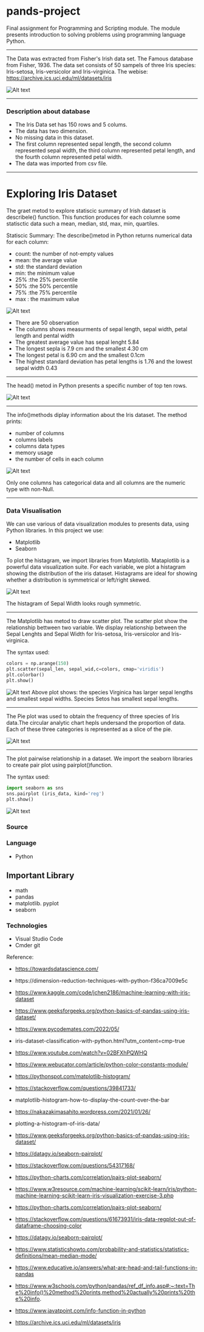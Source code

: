 # pands-project
Final assignment for Programming and Scripting module. The module presents introduction to solving problems using programming language Python.
___
The Data was extracted from Fisher's Irish data set. The Famous database from Fisher, 1936. The data set consists of 50 sampels of three Iris species: Iris-setosa, Iris-versicolor and Iris-virginica. The webise: https://archive.ics.uci.edu/ml/datasets/iris


![Alt text](irir_flowers.png)
___

### Description about database
* The Iris Data set has 150 rows and 5 colums. 
* The data has two dimension.
* No missing data in this dataset.
* The first column represented sepal length, the second column represented sepal width, the third column represented petal length, and the fourth column represented petal width.
* The data was imported from csv file.
___
# Exploring Iris Dataset

The graet metod to explore statiscic summary of Irish dataset is describele() function. This function produces for each columne some statisctic data such a mean, median, std, max, min, quartiles.

Statiscic Summary:
The describe()metod in Python returns numerical data for each column:
* count: the number of not-empty values
* mean: the average value
* std: the standard deviation
* min: the minimum value
* 25% :the 25% percentile 
* 50% :the 50% percentile 
* 75% :the 75% percentile 
* max : the maximum value

![Alt text](describe_irish_data.png)
* There are 50 observation
* The columns shows measurments of sepal length, sepal width, petal length and pental width 
* The greatest average value has sepal lenght 5.84 
* The longest sepla is 7.9 cm and the smallest 4.30 cm 
* The longest petal is 6.90 cm and the smallest 0.1cm
* The highest standard deviation has petal lengths is 1.76 and the lowest sepal width 0.43
___
The head() metod in Python presents a specific number of top ten rows.

 ![Alt text](top%2010.png)
___
The info()methods diplay information about the Iris dataset. The method prints: 
* number of columns
* columns labels
* columns data types 
* memory usage
* the number of cells in each column 

 ![Alt text](info.png)

 Only one columns has categorical data and all columns are the numeric type with non-Null. 
___
### Data Visualisation
We can use various of data visualization modules to presents data, using Python libraries.
In this project we use:
* Matplotlib
* Seaborn
 

To plot the histagram, we import libraries from Matplotlib.
Mataplotlib is a powerful data visualization suite.
For each variable, we plot a histagram showing the distribution of the iris dataset. Histagrams are ideal for showing whether a distribution is symmetrical or left/right skewed.


![Alt text](histagram_2.png)

The histagram of Sepal Width looks rough symmetric. 
___
The Matplotlib has metod to draw scatter plot. The scatter plot show the relationship bettween two variable. 
We display relationship between the Sepal Lenghts and Sepal Width for Iris-setosa, Iris-versicolor and Iris-virginica. 

The syntax used: 

```python
colors = np.arange(150)
plt.scatter(sepal_len, sepal_wid,c=colors, cmap='viridis')
plt.colorbar()
plt.show()
```


![Alt text](plot_1.png)
Above plot shows: the species Virginica has larger sepal lengths and smallest sepal widths.
Species Setos has smallest sepal lengths.

___

 The Pie plot  was used to obtain the frequency of three species of Iris data.The circular analytic chart hepls undersand the proportion of data. Each of these three categories is represented as a slice of the pie.  



![Alt text](pie%20.png)

___
The plot pairwise relationship in a dataset. We import the seaborn libraries to create pair plot using pairplot()function. 

The syntax used:
```python
import seaborn as sns 
sns.pairplot (iris_data, kind='reg') 
plt.show()

```


![Alt text](plot_perfect.png)

### Source 

### Language 
* Python 
## Important Library 
* math 
* pandas 
* matplotlib. pyplot 
* seaborn

### Technologies 
* Visual Studio Code
* Cmder git

 Reference: 

 * https://towardsdatascience.com/
 * https://dimension-reduction-techniques-with-python-f36ca7009e5c
 * https://www.kaggle.com/code/jchen2186/machine-learning-with-iris-dataset
 * https://www.geeksforgeeks.org/python-basics-of-pandas-using-iris-dataset/
 * https://www.pycodemates.com/2022/05/
 * iris-dataset-classification-with-python.html?utm_content=cmp-true
 * https://www.youtube.com/watch?v=02BFXhPQWHQ
 * https://www.webucator.com/article/python-color-constants-module/
 * https://pythonspot.com/matplotlib-histogram/
 * https://stackoverflow.com/questions/39841733/
 * matplotlib-histogram-how-to-display-the-count-over-the-bar
 * https://nakazakimasahito.wordpress.com/2021/01/26/
 * plotting-a-histogram-of-iris-data/
 * https://www.geeksforgeeks.org/python-basics-of-pandas-using-iris-dataset/
 * https://datagy.io/seaborn-pairplot/
 * https://stackoverflow.com/questions/54317168/
 * https://python-charts.com/correlation/pairs-plot-seaborn/
 * https://www.w3resource.com/machine-learning/scikit-learn/iris/python-machine-learning-scikit-learn-iris-visualization-exercise-3.php

 * https://python-charts.com/correlation/pairs-plot-seaborn/

 * https://stackoverflow.com/questions/61673931/iris-data-regplot-out-of-dataframe-choosing-color

* https://datagy.io/seaborn-pairplot/

* https://www.statisticshowto.com/probability-and-statistics/statistics-definitions/mean-median-mode/

* https://www.educative.io/answers/what-are-head-and-tail-functions-in-pandas

* https://www.w3schools.com/python/pandas/ref_df_info.asp#:~:text=The%20info()%20method%20prints,method%20actually%20prints%20the%20info.

* https://www.javatpoint.com/info-function-in-python
* https://archive.ics.uci.edu/ml/datasets/iris